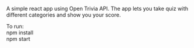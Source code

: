 A simple react app using Open Trivia API. The app lets you take quiz with different categories and show you your score.

To run:
<br/>
npm install <br/>
npm start
